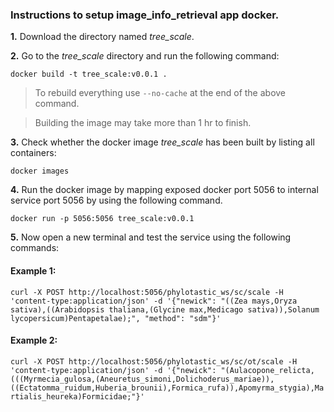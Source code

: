 ### Instructions to setup image_info_retrieval app docker. 

**1.** Download the directory named *tree_scale*.

**2.** Go to the *tree_scale* directory and run the following command:

``
docker build -t tree_scale:v0.0.1 .
``
> To rebuild everything use `--no-cache` at the end of the above command.

> Building the image may take more than 1 hr to finish.

**3.** Check whether the docker image *tree_scale* has been built by listing all containers:

``
docker images
``

**4.**  Run the docker image by mapping exposed docker port 5056 to internal service port 5056 by using the following command. 


``
docker run -p 5056:5056 tree_scale:v0.0.1
``

**5.** Now open a new terminal and test the service using the following commands:

#### Example 1: 
``
curl -X POST http://localhost:5056/phylotastic_ws/sc/scale -H 'content-type:application/json' -d '{"newick": "((Zea mays,Oryza sativa),((Arabidopsis thaliana,(Glycine max,Medicago sativa)),Solanum lycopersicum)Pentapetalae);", "method": "sdm"}'
``

#### Example 2: 
``
curl -X POST http://localhost:5056/phylotastic_ws/sc/ot/scale -H 'content-type:application/json' -d '{"newick": "(Aulacopone_relicta,(((Myrmecia_gulosa,(Aneuretus_simoni,Dolichoderus_mariae)),((Ectatomma_ruidum,Huberia_brounii),Formica_rufa)),Apomyrma_stygia),Martialis_heureka)Formicidae;"}'
``


